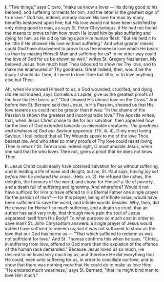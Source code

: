 
**I\.** \"Two things,\" says Cicero, \"make us know a lover — his doing good to his beloved, and suffering torments for him; and the latter is the greatest sign of true love.\" God has, indeed, already shown His love for man by many benefits bestowed upon him; but His love would not have been satisfied by only doing good to man, as says St. Peter Chrysologus, if He had not found the means to prove to him how much He loved him by also suffering and dying for him, as He did by taking upon Him human flesh: \"But He held it to be little if He showed His love without suffering.\" And what greater means could God have discovered to prove to us the immense love which He bears us than by making Himself Man and suffering for us? In no other way could the love of God for us be shown so well,\" writes St. Gregory Nazianzen. My beloved Jesus, how much hast Thou laboured to show me Thy love, and to make me enamoured of Thy goodness. Great indeed, then, would be the injury I should do Thee, if I were to love Thee but little, or to love anything else but Thee.

Ah, when He showed Himself to us, a God wounded, crucified, and dying, did He not indeed, says Cornelius a Lapide, give us the greatest proofs of the love that He bears us? \"God showed His utmost love on the Cross.\" And before him St. Bernard said that Jesus, in His Passion, showed us that His love towards us could not be greater than it was: \"In the shame of the Passion is shown the greatest and incomparable love.\" The Apostle writes, that, when Jesus Christ chose to die for our salvation, then appeared how far the love of God extended towards us miserable creatures: *The goodness and kindness of God our Saviour appeared.* (Tit. iii. 4). O my most loving Saviour, I feel indeed that all Thy Wounds speak to me of the love Thou bearest me. And who after so many proofs of Thy love could resist loving Thee in return? St. Teresa was indeed right, O most amiable Jesus, when she said that he who loves Thee not, gives a proof that he does not know Thee.

**II\.** Jesus Christ could easily have obtained salvation for us without suffering, and in leading a life of ease and delight; but no, St. Paul says, *having joy set before him he endured the cross.* (Heb. xii. 2). He refused the riches, the delights, the honours of the world, and chose for Himself a life of poverty, and a death full of suffering and ignominy. And wherefore? Would it not have sufficed for Him to have offered to His Eternal Father one single prayer for the pardon of man? — for this prayer, being of infinite value, would have been sufficient to save the world, and infinite worlds besides. Why, then, did He choose for Himself so much suffering, and a death so cruel, that an author has said very truly, that through mere pain the soul of Jesus separated itself from His Body? To what purpose so much cost in order to save man? St. John Chrysostom answers: a single prayer of Jesus would indeed have sufficed to redeem us; but it was not sufficient to show us the love that our God has borne us — \"That which sufficed to redeem us was not sufficient for love.\" And St. Thomas confirms this when he says, \"Christ, in suffering from love, offered to God more than the expiation of the offence of the human race demanded.\" Because Jesus loved us so much, He desired to be loved very much by us; and therefore He did everything that He could, even unto suffering for us, in order to conciliate our love, and to show that there was nothing more that He could do to make us love Him: \"He endured much weariness,\" says St. Bernard, \"that He might bind man to love Him much.\"

